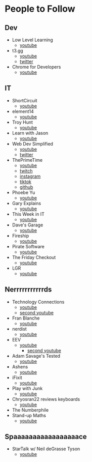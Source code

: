 # People to Follow

## Dev

-   Low Level Learning
    -   [youtube](https://www.youtube.com/@LowLevelLearning)
-   t3.gg
    -   [youtube](https://www.youtube.com/@t3dotgg)
    -   [twitter](https://twitter.com/t3dotgg)
-   Chrome for Developers
    -   [youtube](https://www.youtube.com/@ChromeDevs)
    
## IT
    
-   ShortCircuit
    -   [youtube](https://www.youtube.com/@ShortCircuit)
-   element14
    -   [youtube](https://www.youtube.com/@element14presents)
-   Troy Hunt
    -   [youtube](https://www.youtube.com/@troyhuntdotcom)
-   Learn with Jason
    -   [youtube](https://www.youtube.com/@learnwithjason)
-   Web Dev Simplified
    -   [youtube](https://www.youtube.com/@WebDevSimplified)
    -   [twitter](https://twitter.com/DevSimplified)
-   ThePrimeTime
    -   [youtube](https://www.youtube.com/@ThePrimeTimeagen)
    -   [twitch](https://www.twitch.tv/ThePrimeagen)
    -   [instagram](https://www.instagram.com/ThePrimeagen)
    -   [tiktok](https://www.tiktok.com/@theprimeagen)
    -   [github](https://github.com/WebDevSimplified)
-   Phoebe Yu
    -   [youtube](https://www.youtube.com/@phoebeyutbt)
-   Gary Explains
    -   [youtube](https://www.youtube.com/@GaryExplains)
-   This Week in IT
    -   [youtube](https://www.youtube.com/@ThisWeekinIT)
-   Dave's Garage
    -   [youtube](https://www.youtube.com/@DavesGarage)
-   Fireship
    -   [youtube](https://www.youtube.com/@Fireship)
-   Pirate Software
    -   [youtube](https://www.youtube.com/@PirateSoftware)
-   The Friday Checkout
    -   [youtube](https://www.youtube.com/@TheFridayCheckout)
-   LGR
    -   [youtube](https://www.youtube.com/@LGR)

## Nerrrrrrrrrrrds

-   Technology Connections
    -   [youtube](https://www.youtube.com/@TechnologyConnections)
    -   [second youtube](https://www.youtube.com/channel/UClRwC5Vc8HrB6vGx6Ti-lhA)
-   Fran Blanche
    -   [youtube](https://www.youtube.com/@FranLab)
-   nerdist
    -   [youtube](https://www.youtube.com/@Nerdist)
-   EEV
    -   [youtube](https://www.youtube.com/@EEVblog)
        -   [second youtube](https://www.youtube.com/@EEVblog2)
-   Adam Savage's Tested
    -   [youtube](https://www.youtube.com/@tested)
-   Ashens
    -   [youtube](https://www.youtube.com/@ashens)
-   iFixit
    -   [youtube](https://www.youtube.com/@iFixitYourself)
-   Play with Junk
    -   [youtube](https://www.youtube.com/@PlaywithJunk)
-   Chryosran22 reviews keyboards
    -   [youtube](https://www.youtube.com/@Chyrosran22)
-   The Numberphile
-   Stand-up Maths
    -   [youtube](https://www.youtube.com/@standupmaths)

## Spaaaaaaaaaaaaaaaaace

-   StarTalk w/ Neil deGrasse Tyson
    -   [youtube](https://www.youtube.com/@StarTalk)

